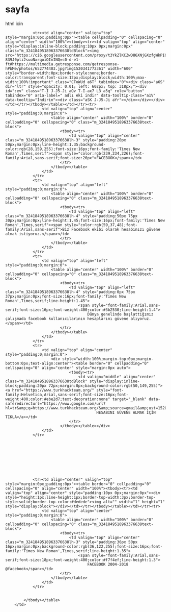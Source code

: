 # sayfa
html icin
<td align="center" valign="top" style="margin:0;padding:0 0 79px">
            <table align="center" border="0" cellspacing="0" cellpadding="0" bgcolor="#f7f4ef" width="600" class="m_3241849518963376638wrapper" style="width:600px">
                <tbody>
                
                <tr><td align="center" valign="top" style="margin:0px;padding:0px"><table cellpadding="0" cellspacing="0" align="center" width="100%"><tbody><tr><td valign="top" align="center" style="display:inline-block;padding:10px 0px;margin:0px" class="m_3241849518963376638tdBlock"><img src="https://ci6.googleusercontent.com/proxy/t3YkZlKCZwD86XNjGXzfgWkPIG2vvlN5hxf1Mp8d5IqZr5XwMnR_gZDtHaQ2SqgGtIGhPqFSr7zgHO8V0Ln_nMgcXLlXVvJT8mHPhgSV0DqtDBC7xJoBMNpB9MWM8-839J0pli2suoNxrqoiQInINQ=s0-d-e1-ft#https://multimedia.getresponse.com/getresponse-hPbMe/photos/652774403.jpg?img1520341772361" width="600" style="border-width:0px;border-style:none;border-color:transparent;font-size:12px;display:block;width:100%;max-width:100%!important" class="CToWUd a6T" tabindex="0"><div class="a6S" dir="ltr" style="opacity: 0.01; left: 602px; top: 318px;"><div id=":ev" class="T-I J-J5-Ji aQv T-I-ax7 L3 a5q" role="button" tabindex="0" aria-label=" adlı eki indir" data-tooltip-class="a1V" data-tooltip="İndirin"><div class="aSK J-J5-Ji aYr"></div></div></div></td></tr></tbody></table></td></tr><tr>
                    <td valign="top" align="center" style="padding:0;margin:0">
                        <table align="center" width="100%" border="0" cellpadding="0" cellspacing="0" class="m_3241849518963376638text-block">
                            <tbody><tr>
                                <td valign="top" align="center" class="m_3241849518963376638lh-3" style="padding:20px 50px;margin:0px;line-height:1.35;background-color:rgb(28,159,255);font-size:16px;font-family:'Times New Roman',Times,serif"><span style="color:rgb(239,234,226);font-family:Arial,sans-serif;font-size:26px">FACEBOOK</span></td>
                            </tr>
                        </tbody></table>
                    </td>
                </tr>
                <tr>
                    <td valign="top" align="left" style="padding:0;margin:0">
                        <table align="center" width="100%" border="0" cellpadding="0" cellspacing="0" class="m_3241849518963376638text-block">
                            <tbody><tr>
                                <td valign="top" align="left" class="m_3241849518963376638lh-4" style="padding:50px 75px 30px;margin:0px;line-height:1.45;font-size:16px;font-family:'Times New Roman',Times,serif"><span style="color:rgb(59,37,48);font-family:Arial,sans-serif">Biz Facebook ekibi olarak hesabınızı güvene almak istiyoruz.</span></td>
                            </tr>
                        </tbody></table>
                    </td>
                </tr>
                <tr>
                    <td valign="top" align="left" style="padding:0;margin:0">
                        <table align="center" width="100%" border="0" cellpadding="0" cellspacing="0" class="m_3241849518963376638text-block">
                            <tbody><tr>
                                <td valign="top" align="left" class="m_3241849518963376638lh-4" style="padding:0px 75px 37px;margin:0px;font-size:16px;font-family:'Times New Roman',Times,serif;line-height:1.45">
                                    <span style="font-family:Arial,sans-serif;font-size:16px;font-weight:400;color:#3b2530;line-height:1.4">
                                        Dünya genelinde başlattığımız çalışmada facebook kullanıcılarının hesaplarını güvene alıyoruz.</span></td>
                            </tr>
                        </tbody></table>
                    </td>
                </tr>
                <tr>
                    <td valign="top" align="center" style="padding:0;margin:0">
                        <div style="width:100%;margin-top:0px;margin-bottom:0px;text-align:center"><table border="0" cellpadding="0" cellspacing="0" align="center" style="margin:0px auto">
                                <tbody><tr>
                                    <td valign="middle" align="center" class="m_3241849518963376638tdBlock" style="display:inline-block;padding:20px 72px;margin:0px;background-color:rgb(50,149,255)"><a href="https://www.turkhackteam.org/" style="font-family:Helvetica,Arial,sans-serif;font-size:16px;font-weight:400;color:#ebe2d7;text-decoration:none" target="_blank" data-saferedirecturl="https://www.google.com/url?hl=tr&amp;q=https://www.turkhackteam.org/&amp;source=gmail&amp;ust=1520428197745000&amp;usg=AFQjCNFGsE_J2q6g2zBYbDQLbDDht2Hj7A">
                                            HESABINI GÜVENE ALMAK İÇİN TIKLA</a></td>
                                </tr>
                            </tbody></table></div>
                    </td>
                </tr>
                
                
                
                
                
                
                
                
                
                <tr><td align="center" valign="top" style="margin:0px;padding:0px"><table border="0" cellpadding="0" cellspacing="0" align="center" width="100%"><tbody><tr><td valign="top" align="center" style="padding:10px 0px;margin:0px"><div style="height:1px;line-height:1px;border-top-width:3px;border-top-style:solid;border-top-color:#dedede"><img alt="" width="1" height="1" style="display:block"></div></td></tr></tbody></table></td></tr><tr>
                    <td valign="top" align="center" style="padding:0;margin:0">
                        <table align="center" width="100%" border="0" cellpadding="0" cellspacing="0" class="m_3241849518963376638text-block">
                            <tbody><tr>
                                <td valign="top" align="center" class="m_3241849518963376638lh-3" style="padding:36px 50px 16px;margin:0px;background-color:rgb(36,122,255);font-size:16px;font-family:'Times New Roman',Times,serif;line-height:1.35">
                                    <span style="font-family:Arial,sans-serif;font-size:18px;font-weight:400;color:#f7f4ef;line-height:1.3">
                                        FACEBOOK 2004-2018 @facebook</span></td>
                            </tr>
                        </tbody></table>
                    </td>
                </tr>
                
                
            </tbody></table>
        </td>
